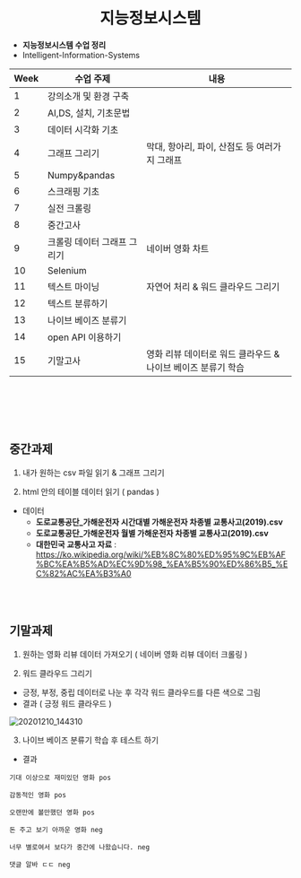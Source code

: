 <h1 align='center'>지능정보시스템</h1>

- **지능정보시스템 수업 정리**
- Intelligent-Information-Systems


|Week|수업 주제|내용|
|------|---|---|
|1|강의소개 및 환경 구축||
|2|AI,DS, 설치, 기초문법||
|3|데이터 시각화 기초||
|4|그래프 그리기|막대, 항아리, 파이, 산점도 등 여러가지 그래프|
|5|Numpy&pandas||
|6|스크래핑 기초||
|7|실전 크롤링||
|8|중간고사||
|9|크롤링 데이터 그래프 그리기|네이버 영화 차트|
|10|Selenium||
|11|텍스트 마이닝|자연어 처리 & 워드 클라우드 그리기|
|12|텍스트 분류하기||
|13|나이브 베이즈 분류기||
|14|open API 이용하기||
|15|기말고사|영화 리뷰 데이터로 워드 클라우드 & 나이브 베이즈 분류기 학습|


<br></br>
<br></br>

## 중간과제
1. 내가 원하는 csv 파일 읽기 & 그래프 그리기


2. html 안의 테이블 데이터 읽기 ( pandas )
- 데이터
  - **도로교통공단_가해운전자 시간대별 가해운전자 차종별 교통사고(2019).csv**
  - **도로교통공단_가해운전자 월별 가해운전자 차종별 교통사고(2019).csv**
  - **대한민국 교통사고 자료** : https://ko.wikipedia.org/wiki/%EB%8C%80%ED%95%9C%EB%AF%BC%EA%B5%AD%EC%9D%98_%EA%B5%90%ED%86%B5_%EC%82%AC%EA%B3%A0

<br></br>

## 기말과제
1. 원하는 영화 리뷰 데이터 가져오기 ( 네이버 영화 리뷰 데이터 크롤링 )


2. 워드 클라우드 그리기
  - 긍정, 부정, 중립 데이터로 나눈 후 각각 워드 클라우드를 다른 색으로 그림
  - 결과 ( 긍정 워드 클라우드 )
 
  ![20201210_144310](https://user-images.githubusercontent.com/53167114/101726529-0f6b7b00-3af6-11eb-94bd-c7ca342691b9.png)


3. 나이브 베이즈 분류기 학습 후 테스트 하기
- 결과

```
기대 이상으로 재미있던 영화 pos 

감동적인 영화 pos 

오랜만에 볼만했던 영화 pos 

돈 주고 보기 아까운 영화 neg 

너무 별로여서 보다가 중간에 나왔습니다. neg 

댓글 알바 ㄷㄷ neg 
```
